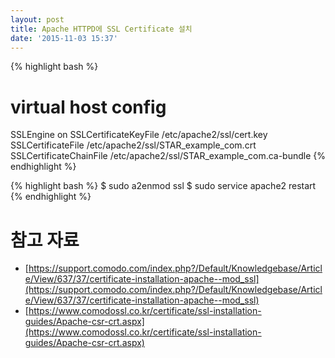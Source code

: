 ```yaml
---
layout: post
title: Apache HTTPD에 SSL Certificate 설치
date: '2015-11-03 15:37'
---
```


{% highlight bash %}
# virtual host config
SSLEngine on
SSLCertificateKeyFile /etc/apache2/ssl/cert.key
SSLCertificateFile /etc/apache2/ssl/STAR_example_com.crt
SSLCertificateChainFile /etc/apache2/ssl/STAR_example_com.ca-bundle
{% endhighlight %}


{% highlight bash %}
$ sudo a2enmod ssl
$ sudo service apache2 restart
{% endhighlight %}

# 참고 자료
* [https://support.comodo.com/index.php?/Default/Knowledgebase/Article/View/637/37/certificate-installation-apache--mod_ssl](https://support.comodo.com/index.php?/Default/Knowledgebase/Article/View/637/37/certificate-installation-apache--mod_ssl)
* [https://www.comodossl.co.kr/certificate/ssl-installation-guides/Apache-csr-crt.aspx](https://www.comodossl.co.kr/certificate/ssl-installation-guides/Apache-csr-crt.aspx)
